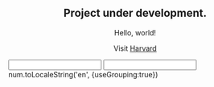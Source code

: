 <html lang="en">
  <body>
    <h2 style="text-align:center;">Project under development.</h2>
    <p style="text-align:center;">Hello, world!</p>
    <p></p>
    <p style="text-align:center;">Visit <a href="https://www.harvard.edu/">Harvard</a></p>
         <form oninput="x.value=parseInt(b.value)-parseInt(a.value)">
         <input type="number" id="a">
         <input type="number" id="b">
         num.toLocaleString('en', {useGrouping:true})
         <output name="x" for="a b"></output>
         </form>
  </body>
</html>
